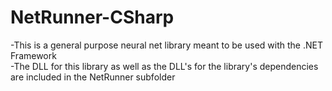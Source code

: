 # NetRunner-CSharp  
-This is a general purpose neural net library meant to be used with the .NET Framework  
-The DLL for this library as well as the DLL's for the library's dependencies are included in the NetRunner subfolder
